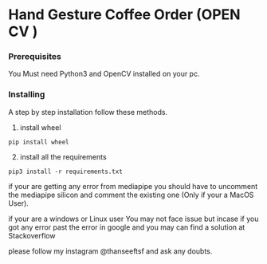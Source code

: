 # Hand Gesture Coffee Order (OPEN CV )

### Prerequisites

You Must need Python3 and OpenCV installed on your pc.


### Installing

A step by step installation follow these methods.

1. install wheel

```
pip install wheel
```

2. install all the requirements

```
pip3 install -r requirements.txt
```

if your are getting any error from mediapipe you should have to uncomment the mediapipe silicon and comment the existing one (Only if your a MacOS User).

if your are a windows or Linux user You may not face issue but incase if you got any error past the error in google and you may can find a solution at Stackoverflow

please follow my instagram @thanseeftsf and ask any doubts.
